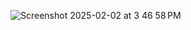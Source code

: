 ![Screenshot 2025-02-02 at 3 46 58 PM](https://github.com/user-attachments/assets/f07abb45-a3f4-4c2b-ae22-8dadb521cbd9)

